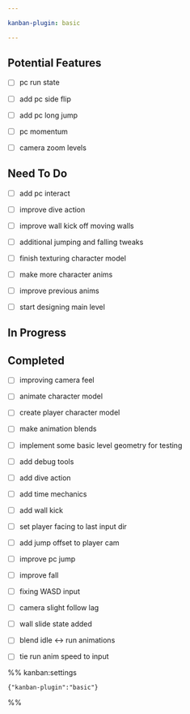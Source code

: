 ```yaml
---

kanban-plugin: basic

---
```


## Potential Features

- [ ] pc run state
- [ ] add pc side flip
- [ ] add pc long jump
- [ ] pc momentum
- [ ] camera zoom levels


## Need To Do

- [ ] add pc interact
- [ ] improve dive action
- [ ] improve wall kick off moving walls
- [ ] additional jumping and falling tweaks
- [ ] finish texturing character model
- [ ] make more character anims
- [ ] improve previous anims
- [ ] start designing main level


## In Progress



## Completed

- [ ] improving camera feel
- [ ] animate character model
- [ ] create player character model
- [ ] make animation blends
- [ ] implement some basic level geometry for testing
- [ ] add debug tools
- [ ] add dive action
- [ ] add time mechanics
- [ ] add wall kick
- [ ] set player facing to last input dir
- [ ] add jump offset to player cam
- [ ] improve pc jump
- [ ] improve fall
- [ ] fixing WASD input
- [ ] camera slight follow lag
- [ ] wall slide state added
- [ ] blend idle <-> run animations
- [ ] tie run anim speed to input




%% kanban:settings
```
{"kanban-plugin":"basic"}
```
%%